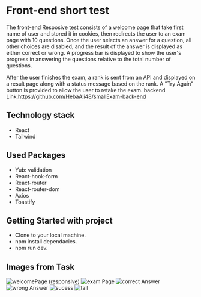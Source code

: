 # Front-end short test

The front-end Resposive test consists of a welcome page that take first name of user and stored it in cookies, then redirects the user to an exam page with 10 questions. Once the user selects an answer for a question, all other choices are disabled, and the result of the answer is displayed as either correct or wrong. A progress bar is displayed to show the user's progress in answering the questions relative to the total number of questions.

After the user finishes the exam, a rank is sent from an API and displayed on a result page along with a status message based on the rank. A "Try Again" button is provided to allow the user to retake the exam.
backend Link:https://github.com/HebaAli48/smallExam-back-end

## Technology stack

- React
- Tailwind

## Used Packages

- Yub: validation
- React-hook-form
- React-router
- React-router-dom
- Axios
- Toastify

## Getting Started with project

- Clone to your local machine.
- npm install dependacies.
- npm run dev.
## Images from Task
![welcomePage (responsive)](https://github.com/HebaAli48/smallExam-front-end/assets/131808003/6bc4fb06-3d24-43e5-a3a5-9cb540e8baf7)
![exam Page](https://github.com/HebaAli48/smallExam-front-end/assets/131808003/91dc690f-4bf9-433a-8d6c-2efe5d7fa59a)
![correct Answer](https://github.com/HebaAli48/smallExam-front-end/assets/131808003/ef361517-7e6c-4290-8b59-800b5d2c1150)
![wrong Answer](https://github.com/HebaAli48/smallExam-front-end/assets/131808003/12572290-e570-4d43-bd73-fc6edfc826a7)
![sucess](https://github.com/HebaAli48/smallExam-front-end/assets/131808003/d430dfc7-2014-4179-9816-05674c8fb6d1)
![fail](https://github.com/HebaAli48/smallExam-front-end/assets/131808003/5440155d-e3b6-4df7-9cdf-f142d4419569)


